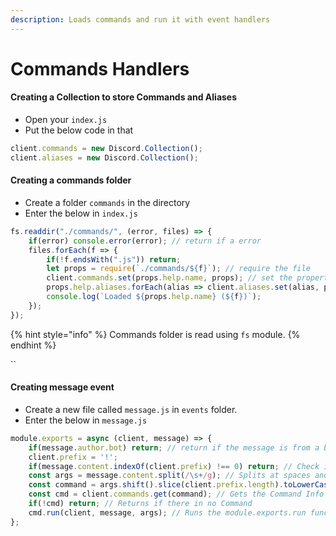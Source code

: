```yaml
---
description: Loads commands and run it with event handlers
---
```


# Commands Handlers

#### Creating a Collection to store Commands and Aliases

* Open your `index.js`
* Put the below code in that

```javascript
client.commands = new Discord.Collection();
client.aliases = new Discord.Collection();
```

#### Creating a commands folder

* Create a folder `commands` in the directory
* Enter the below in `index.js`

```javascript
fs.readdir("./commands/", (error, files) => {
    if(error) console.error(error); // return if a error
    files.forEach(f => {
        if(!f.endsWith(".js")) return;
        let props = require(`./commands/${f}`); // require the file
        client.commands.set(props.help.name, props); // set the properties
        props.help.aliases.forEach(alias => client.aliases.set(alias, props.help.name)); // set the aliases
        console.log(`Loaded ${props.help.name} (${f})`);
    });
});
```

{% hint style="info" %}
Commands folder is read using `fs`  module.
{% endhint %}

\`\`

#### Creating message event

* Create a new file called `message.js` in `events` folder.
* Enter the below in `message.js`

```javascript
module.exports = async (client, message) => {
    if(message.author.bot) return; // return if the message is from a bot
    client.prefix = '!';
    if(message.content.indexOf(client.prefix) !== 0) return; // Check if there is the prefix at the start
    const args = message.content.split(/\s+/g); // Splits at spaces and converts to Array
    const command = args.shift().slice(client.prefix.length).toLowerCase(); // Slices the Command name from args and deletes the prefix from sliced name and changes to lowercase
    const cmd = client.commands.get(command); // Gets the Command Info
    if(!cmd) return; // Returns if there in no Command
    cmd.run(client, message, args); // Runs the module.exports.run function
};
```

